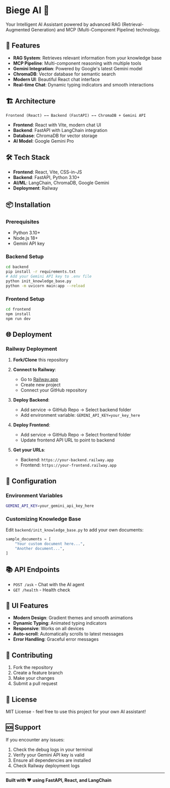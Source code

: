 # Biege AI 🤖

Your Intelligent AI Assistant powered by advanced RAG (Retrieval-Augmented Generation) and MCP (Multi-Component Pipeline) technology.

## 🚀 Features

- **RAG System**: Retrieves relevant information from your knowledge base
- **MCP Pipeline**: Multi-component reasoning with multiple tools
- **Gemini Integration**: Powered by Google's latest Gemini model
- **ChromaDB**: Vector database for semantic search
- **Modern UI**: Beautiful React chat interface
- **Real-time Chat**: Dynamic typing indicators and smooth interactions

## 🏗️ Architecture

```
Frontend (React) ←→ Backend (FastAPI) ←→ ChromaDB + Gemini API
```

- **Frontend**: React with Vite, modern chat UI
- **Backend**: FastAPI with LangChain integration
- **Database**: ChromaDB for vector storage
- **AI Model**: Google Gemini Pro

## 🛠️ Tech Stack

- **Frontend**: React, Vite, CSS-in-JS
- **Backend**: FastAPI, Python 3.10+
- **AI/ML**: LangChain, ChromaDB, Google Gemini
- **Deployment**: Railway

## 📦 Installation

### Prerequisites
- Python 3.10+
- Node.js 18+
- Gemini API key

### Backend Setup
```bash
cd backend
pip install -r requirements.txt
# Add your Gemini API key to .env file
python init_knowledge_base.py
python -m uvicorn main:app --reload
```

### Frontend Setup
```bash
cd frontend
npm install
npm run dev
```

## 🌐 Deployment

### Railway Deployment

1. **Fork/Clone** this repository
2. **Connect to Railway**:
   - Go to [Railway.app](https://railway.app)
   - Create new project
   - Connect your GitHub repository

3. **Deploy Backend**:
   - Add service → GitHub Repo → Select backend folder
   - Add environment variable: `GEMINI_API_KEY=your_key_here`

4. **Deploy Frontend**:
   - Add service → GitHub Repo → Select frontend folder
   - Update frontend API URL to point to backend

5. **Get your URLs**:
   - Backend: `https://your-backend.railway.app`
   - Frontend: `https://your-frontend.railway.app`

## 🔧 Configuration

### Environment Variables
```bash
GEMINI_API_KEY=your_gemini_api_key_here
```

### Customizing Knowledge Base
Edit `backend/init_knowledge_base.py` to add your own documents:
```python
sample_documents = [
    "Your custom document here...",
    "Another document...",
]
```

## 📚 API Endpoints

- `POST /ask` - Chat with the AI agent
- `GET /health` - Health check

## 🎨 UI Features

- **Modern Design**: Gradient themes and smooth animations
- **Dynamic Typing**: Animated typing indicators
- **Responsive**: Works on all devices
- **Auto-scroll**: Automatically scrolls to latest messages
- **Error Handling**: Graceful error messages

## 🤝 Contributing

1. Fork the repository
2. Create a feature branch
3. Make your changes
4. Submit a pull request

## 📄 License

MIT License - feel free to use this project for your own AI assistant!

## 🆘 Support

If you encounter any issues:
1. Check the debug logs in your terminal
2. Verify your Gemini API key is valid
3. Ensure all dependencies are installed
4. Check Railway deployment logs

---

**Built with ❤️ using FastAPI, React, and LangChain** 